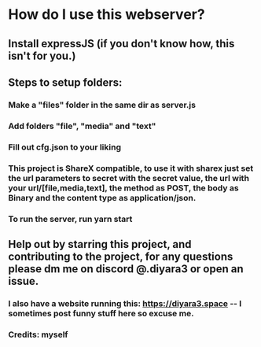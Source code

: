 # How do I use this webserver?

## Install expressJS (if you don't know how, this isn't for you.)

## Steps to setup folders:
### Make a "files" folder in the same dir as server.js
### Add folders "file", "media" and "text"
### Fill out cfg.json to your liking

### This project is ShareX compatible, to use it with sharex just set the url parameters to secret with the secret value, the url with your url/[file,media,text], the method as POST, the body as Binary and the content type as application/json.

### To run the server, run yarn start
## Help out by starring this project, and contributing to the project, for any questions please dm me on discord @.diyara3 or open an issue.
### I also have a website running this: https://diyara3.space -- I sometimes post funny stuff here so excuse me.
### Credits: myself
